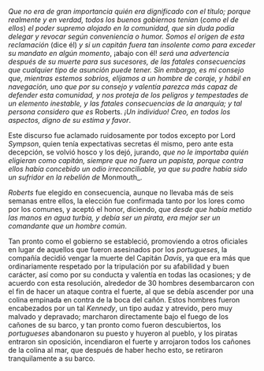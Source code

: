 _Que no era de gran importancia quién era dignificado con el título; porque realmente y en verdad, todos los buenos gobiernos tenían_ (_como el de ellos_) _el poder supremo alojado en la comunidad, que sin duda podía delegar y revocar según conveniencia o humor. Somos el origen de esta reclamación_ (dice él) _y si un capitán fuera tan insolente como para exceder su mandato en algún momento_, ¡abajo con él! _será una advertencia después de su muerte para sus sucesores, de las fatales consecuencias que cualquier tipo de asunción puede tener. Sin embargo, es mi consejo que, mientras estemos sobrios, elijamos a un hombre de coraje, y hábil en navegación, uno que por su consejo y valentía parezca más capaz de defender esta comunidad, y nos proteja de los peligros y tempestades de un elemento inestable, y las fatales consecuencias de la anarquía; y tal persona considero que es_ Roberts. _¡Un individuo! Creo, en todos los aspectos, digno de su estima y favor_.

Este discurso fue aclamado ruidosamente por todos excepto por Lord _Sympson_, quien tenía expectativas secretas él mismo, pero ante esta decepción, se volvió hosco y los dejó, jurando, _que no le importaba quién eligieran como capitán, siempre que no fuera un papista, porque contra ellos había concebido un odio irreconciliable, ya que su padre había sido un sufridor en la rebelión de_ Monmouth_.

_Roberts_ fue elegido en consecuencia, aunque no llevaba más de seis semanas entre ellos, la elección fue confirmada tanto por los lores como por los comunes, y aceptó el honor, diciendo, _que desde que había metido las manos en agua turbia, y debía ser un pirata, era mejor ser un comandante que un hombre común_.

Tan pronto como el gobierno se estableció, promoviendo a otros oficiales en lugar de aquellos que fueron asesinados por los _portugueses_, la compañía decidió vengar la muerte del Capitán _Davis_, ya que era más que ordinariamente respetado por la tripulación por su afabilidad y buen carácter, así como por su conducta y valentía en todas las ocasiones; y de acuerdo con esta resolución, alrededor de 30 hombres desembarcaron con el fin de hacer un ataque contra el fuerte, al que se debía ascender por una colina empinada en contra de la boca del cañón. Estos hombres fueron encabezados por un tal _Kennedy_, un tipo audaz y atrevido, pero muy malvado y depravado; marcharon directamente bajo el fuego de los cañones de su barco, y tan pronto como fueron descubiertos, los _portugueses_ abandonaron su puesto y huyeron al pueblo, y los piratas entraron sin oposición, incendiaron el fuerte y arrojaron todos los cañones de la colina al mar, que después de haber hecho esto, se retiraron tranquilamente a su barco.